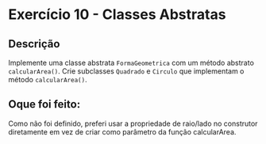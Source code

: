 # Exercício 10 - Classes Abstratas

## Descrição

Implemente uma classe abstrata `FormaGeometrica` com um método abstrato `calcularArea()`. Crie
subclasses `Quadrado` e `Circulo` que implementam o método `calcularArea()`.

## Oque foi feito:

Como não foi definido, preferi usar a propriedade de raio/lado no construtor diretamente em vez de criar como 
parâmetro da função calcularArea.
